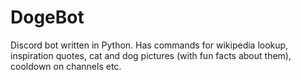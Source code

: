 # DogeBot
Discord bot written in Python. Has commands for wikipedia lookup, inspiration quotes, cat and dog pictures (with fun facts about them), cooldown on channels etc.
